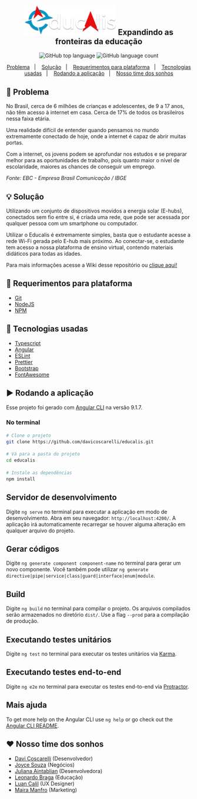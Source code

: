 <h2 align="center"> 
<img alt="Educalis logo" title="#Educalis" src="src/assets/img/readme/logo.png" width="250px" />
Expandindo as fronteiras da educação
</h2>

<p align="center">
  <img alt="GitHub top language" src="https://img.shields.io/github/languages/top/davicoscarelli/educalis">
  <img alt="GitHub language count" src="https://img.shields.io/github/languages/count/davicoscarelli/educalis">
</p>


<p align="center">
  <a href="#rotating_light-Problema">Problema</a>&nbsp;&nbsp;&nbsp;|&nbsp;&nbsp;&nbsp;
  <a href="#bulb-Solução">Solução</a>&nbsp;&nbsp;&nbsp;|&nbsp;&nbsp;&nbsp;
  <a href="#construction-Requerimentos-para-plataforma">Requerimentos para plataforma</a>&nbsp;&nbsp;&nbsp;|&nbsp;&nbsp;&nbsp;
  <a href="#rocket-Tecnologias-usadas">Tecnologias usadas</a>&nbsp;&nbsp;&nbsp;|&nbsp;&nbsp;&nbsp;
  <a href="#arrow_forward-Rodando-a-aplicação">Rodando a aplicação</a>&nbsp;&nbsp;&nbsp;|&nbsp;&nbsp;&nbsp;
  <a href="#heart-Nosso-time-dos-sonhos">Nosso time dos sonhos</a>
</p>

## :rotating_light: Problema

No Brasil, cerca de 6 milhões de crianças e adolescentes, de 9 a 17 anos, não têm acesso à internet em casa. Cerca de 17% de todos os brasileiros nessa faixa etária.

Uma realidade difícil de entender quando pensamos no mundo extremamente conectado de hoje, onde a internet é capaz de abrir muitas portas.

Com a internet, os jovens podem se aprofundar nos estudos e se preparar melhor para as oportunidades de trabalho, pois quanto maior o nível de escolaridade, maiores as chances de conseguir um emprego.

<i>Fonte: EBC - Empresa Brasil Comunicação / IBGE</i>

## :bulb: Solução

Utilizando um conjunto de dispositivos movidos a energia solar (E-hubs), conectados sem fio entre si, é criada uma rede, que pode ser acessada por qualquer pessoa com um smartphone 
ou computador. 

Utilizar o Educalis é extremamente simples, basta que o estudante acesse a rede Wi-Fi gerada pelo E-hub mais próximo. Ao conectar-se, o estudante tem acesso a nossa plataforma de ensino virtual, contendo materiais didáticos para todas as idades. 

Para mais informações acesse a Wiki desse repositório ou [clique aqui!](https://github.com/davicoscarelli/educalis/wiki/Mesh-Web-Server)


## :construction: Requerimentos para plataforma 
 
- [Git](https://git-scm.com/)
- [NodeJS](https://nodejs.org/en/)
- [NPM](https://www.npmjs.com/)

## :rocket: Tecnologias usadas

-  [Typescript](https://www.typescriptlang.org/)
-  [Angular](https://angular.io/)
-  [ESLint](https://eslint.org/)
-  [Prettier](https://prettier.io/)
-  [Bootstrap](https://getbootstrap.com/)
-  [FontAwesome](https://fontawesome.com/)

## :arrow_forward: Rodando a aplicação

Esse projeto foi gerado com [Angular CLI](https://github.com/angular/angular-cli) na versão 9.1.7.

### No terminal 

```sh
# Clone o projeto
git clone https://github.com/davicoscarelli/educalis.git

# Vá para a pasta do projeto
cd educalis

# Instale as dependências
npm install

```

## Servidor de desenvolvimento

Digite `ng serve` no terminal para executar a aplicação em modo de desenvolvimento. Abra em seu navegador: `http://localhost:4200/`. A aplicação irá automaticamente recarregar se houver alguma alteração em qualquer arquivo do projeto.

## Gerar códigos

Digite `ng generate component component-name` no terminal para gerar um novo componente. Você também pode utilizar `ng generate directive|pipe|service|class|guard|interface|enum|module`.

## Build

Digite `ng build` no terminal para compilar o projeto. Os arquivos compilados serão armazenados no diretório `dist/`. Use a flag `--prod` para a compilação de produção.

## Executando testes unitários

Digite `ng test` no terminal para executar os testes unitários via [Karma](https://karma-runner.github.io).

## Executando testes end-to-end

Digite `ng e2e` no terminal para executar os testes end-to-end via [Protractor](http://www.protractortest.org/).

## Mais ajuda

To get more help on the Angular CLI use `ng help` or go check out the [Angular CLI README](https://github.com/angular/angular-cli/blob/master/README.md).


## :heart: Nosso time dos sonhos

- [Davi Coscarelli](https://www.linkedin.com/in/davicoscarelli) (Desenvolvedor)
- [Joyce Souza](https://www.linkedin.com/in/joyce-souza-04819523/) (Negócios)
- [Juliana Aintablian](https://www.linkedin.com/in/juliana-aintablian/) (Desenvolvedora)
- [Leonardo Braga](https://www.linkedin.com/in/leonardobbarcelos/) (Educação)
- [Luan Calil](https://www.linkedin.com/in/luancalil/) (UX Designer)
- [Maira Manfro](https://www.linkedin.com/in/maira-gazzi-manfro-a1a7b4192/) (Marketing)
